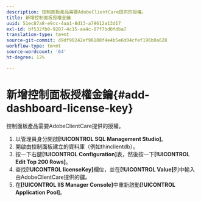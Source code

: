 ```yaml
---
description: 控制面板產品需要AdobeClientCare提供的授權。
title: 新增控制面板授權金鑰
uuid: 51ec87a8-e9cc-4aa1-8d13-a79612a13d17
exl-id: bf532fb0-9287-4c15-aa4c-07f7bd0fdba7
translation-type: tm+mt
source-git-commit: d9df90242ef96188f4e4b5e6d04cfef196b0a628
workflow-type: tm+mt
source-wordcount: '64'
ht-degree: 12%

---
```


# 新增控制面板授權金鑰{#add-dashboard-license-key}

控制面板產品需要AdobeClientCare提供的授權。

1. 以管理員身分開啟&#x200B;**[!UICONTROL SQL Management Studio]**。
1. 開啟由控制面板建立的資料庫（例如thinclientdb）。
1. 按一下右鍵&#x200B;**[!UICONTROL Configuration]**&#x200B;表，然後按一下&#x200B;**[!UICONTROL Edit Top 200 Rows]**。
1. 查找&#x200B;**[!UICONTROL licenseKey]**&#x200B;欄位，並在&#x200B;**[!UICONTROL Value]**&#x200B;列中輸入由AdobeClientCare提供的鍵。
1. 在&#x200B;**[!UICONTROL IIS Manager Console]**&#x200B;中重新啟動&#x200B;**[!UICONTROL Application Pool]**。
